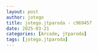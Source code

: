 ```yaml
---
layout: post
author: jotego
title: jotego.jtparoda - c969457
date: 2025-03-21
categories: [Arcade, jtparoda]
tags: [jotego.jtparoda]
---
```


